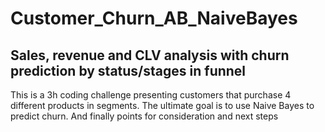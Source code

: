 # Customer_Churn_AB_NaiveBayes

## Sales, revenue and CLV analysis with churn prediction by status/stages in funnel

This is a 3h coding challenge presenting customers that purchase 4 different products in segments. The ultimate goal is to use Naive Bayes to predict churn. And finally points for consideration and next steps
